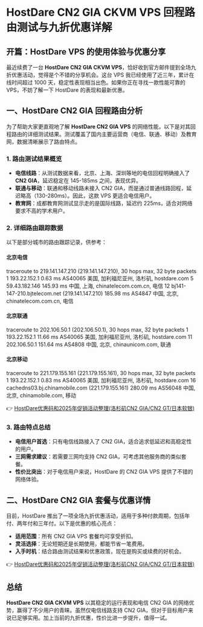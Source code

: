 # HostDare CN2 GIA CKVM VPS 回程路由测试与九折优惠详解

## 开篇：HostDare VPS 的使用体验与优惠分享

最近续费了一台 **HostDare CN2 GIA CKVM VPS**，恰好收到官方邮件提到全场九折优惠活动，觉得是个不错的分享机会。这台 VPS 我已经使用了近三年，累计在线时间超过 1000 天，稳定性表现相当出色。如果你正在寻找一款性能可靠的 VPS，不妨了解一下 HostDare 的表现和最新优惠。

## 一、HostDare CN2 GIA 回程路由分析

为了帮助大家更直观地了解 **HostDare CN2 GIA VPS** 的网络性能，以下是对其回程路由的详细测试结果。测试覆盖了国内主要运营商（电信、联通、移动）及教育网，数据清晰展示了路由特点。

### 1. 路由测试结果概览

- **电信线路**：从测试数据来看，北京、上海、深圳等地的电信回程明确接入了 **CN2 GIA**，延迟稳定在 145-185ms 之间，表现优异。
- **联通与移动**：联通和移动线路未接入 CN2 GIA，而是通过普通线路回程，延迟略高（130-280ms）。因此，这款 VPS 更适合电信用户。
- **教育网**：成都教育网测试显示走的是国际线路，延迟约 225ms，适合对网络要求不高的学术用户。

### 2. 详细路由跟踪数据

以下是部分城市的路由跟踪记录，供参考：

#### 北京电信

traceroute to 219.141.147.210 (219.141.147.210), 30 hops max, 32 byte packets
 1  193.22.152.1  0.63 ms  AS40065  美国, 加利福尼亚州, 洛杉矶, hostdare.com
 5  59.43.182.146  145.93 ms  中国, 上海, chinatelecom.com.cn, 电信
12  bj141-147-210.bjtelecom.net (219.141.147.210)  185.98 ms  AS4847  中国, 北京, chinatelecom.com.cn, 电信

#### 北京联通

traceroute to 202.106.50.1 (202.106.50.1), 30 hops max, 32 byte packets
 1  193.22.152.1  11.66 ms  AS40065  美国, 加利福尼亚州, 洛杉矶, hostdare.com
11  202.106.50.1  151.64 ms  AS4808  中国, 北京, chinaunicom.com, 联通

#### 北京移动

traceroute to 221.179.155.161 (221.179.155.161), 30 hops max, 32 byte packets
 1  193.22.152.1  0.83 ms  AS40065  美国, 加利福尼亚州, 洛杉矶, hostdare.com
16  cachedns03.bj.chinamobile.com (221.179.155.161)  280.09 ms  AS56048  中国, 北京, chinamobile.com, 移动

👉 [HostDare优惠码和2025年促销活动整理(洛杉矶CN2 GIA/CN2 GT/日本软银)](https://bit.ly/hostdare)

### 3. 路由特点总结

- **电信用户首选**：只有电信线路接入了 CN2 GIA，适合追求低延迟和高稳定性的用户。
- **三网需求建议**：若需要三网均支持 CN2 GIA，可考虑其他服务商的类似套餐。
- **性价比突出**：对于电信用户来说，HostDare 的 CN2 GIA VPS 提供了不错的网络体验。

## 二、HostDare CN2 GIA 套餐与优惠详情

目前，HostDare 推出了一项全场九折优惠活动，适用于多种付款周期，包括年付、两年付和三年付。以下是优惠的核心亮点：

- **适用范围**：所有 CN2 GIA VPS 套餐均可享受折扣。
- **灵活选择**：无论短期还是长期使用，都能节省一笔费用。
- **入手时机**：结合路由测试结果和优惠政策，现在是购买或续费的好机会。

👉 [HostDare优惠码和2025年促销活动整理(洛杉矶CN2 GIA/CN2 GT/日本软银)](https://bit.ly/hostdare)

## 总结

**HostDare CN2 GIA CKVM VPS** 以其稳定的运行表现和电信 CN2 GIA 的网络优势，赢得了不少用户的青睐。虽然仅电信线路支持 CN2 GIA，但对于目标用户来说已足够实用。加上当前的九折优惠，性价比进一步提升，值得一试。